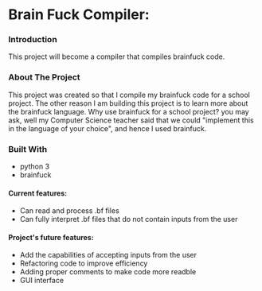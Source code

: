 # Brain Fuck Compiler:

### Introduction
This project will become a compiler that compiles brainfuck code. 

### About The Project

This project was created so that I compile my brainfuck code for a school project. The other reason I am building this project is to learn more about the brainfuck language. Why use brainfuck for a school project? you may ask, well my Computer Science teacher said that we could "implement this in the language of your choice", and hence I used brainfuck.

### Built With
* python 3
* brainfuck

#### Current features:
* Can read and process .bf files
* Can fully interpret .bf files that do not contain inputs from the user

#### Project's future features:
* Add the capabilities of accepting inputs from the user
* Refactoring code to improve efficiency
* Adding proper comments to make code more readble
* GUI interface 
